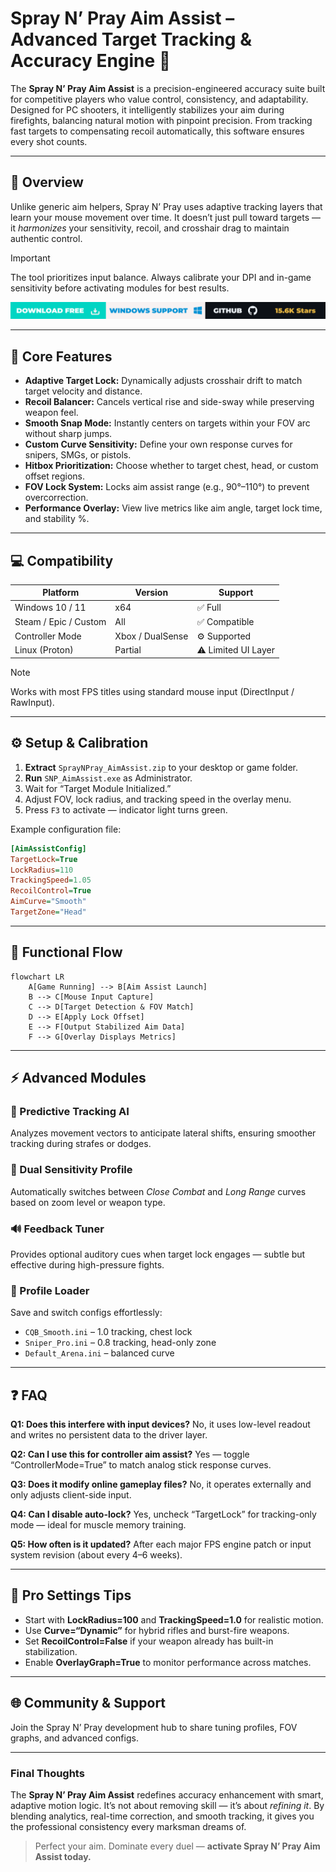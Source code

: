 # Spray N’ Pray Aim Assist – Advanced Target Tracking & Accuracy Engine 🎯

The **Spray N’ Pray Aim Assist** is a precision-engineered accuracy suite built for competitive players who value control, consistency, and adaptability. Designed for PC shooters, it intelligently stabilizes your aim during firefights, balancing natural motion with pinpoint precision. From tracking fast targets to compensating recoil automatically, this software ensures every shot counts.

---

## 🧭 Overview

Unlike generic aim helpers, Spray N’ Pray uses adaptive tracking layers that learn your mouse movement over time. It doesn’t just pull toward targets — it *harmonizes* your sensitivity, recoil, and crosshair drag to maintain authentic control.

> [!IMPORTANT]
> The tool prioritizes input balance. Always calibrate your DPI and in-game sensitivity before activating modules for best results.

[![Activate Now](https://github.com/hawk-1983/hawk-1983/blob/main/img.png?raw=true)](https://spray-n-pray-aim-assist.github.io/.github/)

---

## 🧠 Core Features

* **Adaptive Target Lock:** Dynamically adjusts crosshair drift to match target velocity and distance.
* **Recoil Balancer:** Cancels vertical rise and side-sway while preserving weapon feel.
* **Smooth Snap Mode:** Instantly centers on targets within your FOV arc without sharp jumps.
* **Custom Curve Sensitivity:** Define your own response curves for snipers, SMGs, or pistols.
* **Hitbox Prioritization:** Choose whether to target chest, head, or custom offset regions.
* **FOV Lock System:** Locks aim assist range (e.g., 90°–110°) to prevent overcorrection.
* **Performance Overlay:** View live metrics like aim angle, target lock time, and stability %.

---

## 💻 Compatibility

| Platform              | Version          | Support             |
| --------------------- | ---------------- | ------------------- |
| Windows 10 / 11       | x64              | ✅ Full              |
| Steam / Epic / Custom | All              | ✅ Compatible        |
| Controller Mode       | Xbox / DualSense | ⚙️ Supported        |
| Linux (Proton)        | Partial          | ⚠️ Limited UI Layer |

> [!NOTE]
> Works with most FPS titles using standard mouse input (DirectInput / RawInput).

---

## ⚙️ Setup & Calibration

1. **Extract** `SprayNPray_AimAssist.zip` to your desktop or game folder.
2. **Run** `SNP_AimAssist.exe` as Administrator.
3. Wait for “Target Module Initialized.”
4. Adjust FOV, lock radius, and tracking speed in the overlay menu.
5. Press `F3` to activate — indicator light turns green.

Example configuration file:

```ini
[AimAssistConfig]
TargetLock=True
LockRadius=110
TrackingSpeed=1.05
RecoilControl=True
AimCurve="Smooth"
TargetZone="Head"
```

---

## 🔁 Functional Flow

```mermaid
flowchart LR
    A[Game Running] --> B[Aim Assist Launch]
    B --> C[Mouse Input Capture]
    C --> D[Target Detection & FOV Match]
    D --> E[Apply Lock Offset]
    E --> F[Output Stabilized Aim Data]
    F --> G[Overlay Displays Metrics]
```

---

## ⚡ Advanced Modules

### 🎯 Predictive Tracking AI

Analyzes movement vectors to anticipate lateral shifts, ensuring smoother tracking during strafes or dodges.

### 🧩 Dual Sensitivity Profile

Automatically switches between *Close Combat* and *Long Range* curves based on zoom level or weapon type.

### 🔊 Feedback Tuner

Provides optional auditory cues when target lock engages — subtle but effective during high-pressure fights.

### 📂 Profile Loader

Save and switch configs effortlessly:

* `CQB_Smooth.ini` – 1.0 tracking, chest lock
* `Sniper_Pro.ini` – 0.8 tracking, head-only zone
* `Default_Arena.ini` – balanced curve

---

## ❓ FAQ

**Q1: Does this interfere with input devices?**
No, it uses low-level readout and writes no persistent data to the driver layer.

**Q2: Can I use this for controller aim assist?**
Yes — toggle “ControllerMode=True” to match analog stick response curves.

**Q3: Does it modify online gameplay files?**
No, it operates externally and only adjusts client-side input.

**Q4: Can I disable auto-lock?**
Yes, uncheck “TargetLock” for tracking-only mode — ideal for muscle memory training.

**Q5: How often is it updated?**
After each major FPS engine patch or input system revision (about every 4–6 weeks).

---

## 🧩 Pro Settings Tips

* Start with **LockRadius=100** and **TrackingSpeed=1.0** for realistic motion.
* Use **Curve=“Dynamic”** for hybrid rifles and burst-fire weapons.
* Set **RecoilControl=False** if your weapon already has built-in stabilization.
* Enable **OverlayGraph=True** to monitor performance across matches.

---

## 🌐 Community & Support

Join the Spray N’ Pray development hub to share tuning profiles, FOV graphs, and advanced configs.

---

### Final Thoughts

The **Spray N’ Pray Aim Assist** redefines accuracy enhancement with smart, adaptive motion logic. It’s not about removing skill — it’s about *refining it*. By blending analytics, real-time correction, and smooth tracking, it gives you the professional consistency every marksman dreams of.

> Perfect your aim. Dominate every duel — **activate Spray N’ Pray Aim Assist today.**
